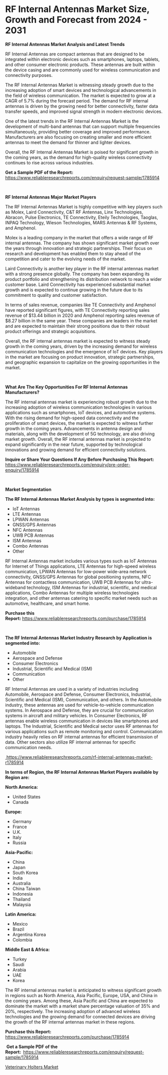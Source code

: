 <p><h1>RF Internal Antennas Market Size, Growth and Forecast from 2024 - 2031</h1></p><p><strong>RF Internal Antennas Market Analysis and Latest Trends</strong></p>
<p><p>RF Internal Antennas are compact antennas that are designed to be integrated within electronic devices such as smartphones, laptops, tablets, and other consumer electronic products. These antennas are built within the device casing and are commonly used for wireless communication and connectivity purposes.</p><p>The RF Internal Antennas Market is witnessing steady growth due to the increasing adoption of smart devices and technological advancements in the field of wireless communication. The market is expected to grow at a CAGR of 5.7% during the forecast period. The demand for RF internal antennas is driven by the growing need for better connectivity, faster data transfer speeds, and improved signal strength in modern electronic devices.</p><p>One of the latest trends in the RF Internal Antennas Market is the development of multi-band antennas that can support multiple frequencies simultaneously, providing better coverage and improved performance. Manufacturers are also focusing on creating smaller and more efficient antennas to meet the demand for thinner and lighter devices.</p><p>Overall, the RF Internal Antennas Market is poised for significant growth in the coming years, as the demand for high-quality wireless connectivity continues to rise across various industries.</p></p>
<p><strong>Get a Sample PDF of the Report:&nbsp;</strong> <a href="https://www.reliableresearchreports.com/enquiry/request-sample/1785914">https://www.reliableresearchreports.com/enquiry/request-sample/1785914</a></p>
<p>&nbsp;</p>
<p><strong>RF Internal Antennas Major Market Players</strong></p>
<p><p>The RF Internal Antennas Market is highly competitive with key players such as Molex, Laird Connectivity, C&T RF Antennas, Linx Technologies, Abracon, Pulse Electronics, TE Connectivity, Eteily Technologies, Taoglas, INPAQ Technology, Wieson Technologies, MARS Antennas & RF Systems, and Amphenol.</p><p>Molex is a leading company in the market that offers a wide range of RF internal antennas. The company has shown significant market growth over the years through innovation and strategic partnerships. Their focus on research and development has enabled them to stay ahead of the competition and cater to the evolving needs of the market.</p><p>Laird Connectivity is another key player in the RF internal antennas market with a strong presence globally. The company has been expanding its product portfolio and strengthening its distribution network to reach a wider customer base. Laird Connectivity has experienced substantial market growth and is expected to continue growing in the future due to its commitment to quality and customer satisfaction.</p><p>In terms of sales revenue, companies like TE Connectivity and Amphenol have reported significant figures, with TE Connectivity reporting sales revenue of $13.44 billion in 2020 and Amphenol reporting sales revenue of $8.27 billion in the same year. These companies are leaders in the market and are expected to maintain their strong positions due to their robust product offerings and strategic acquisitions.</p><p>Overall, the RF internal antennas market is expected to witness steady growth in the coming years, driven by the increasing demand for wireless communication technologies and the emergence of IoT devices. Key players in the market are focusing on product innovation, strategic partnerships, and geographic expansion to capitalize on the growing opportunities in the market.</p></p>
<p>&nbsp;</p>
<p><strong>What Are The Key Opportunities For RF Internal Antennas Manufacturers?</strong></p>
<p><p>The RF internal antennas market is experiencing robust growth due to the increasing adoption of wireless communication technologies in various applications such as smartphones, IoT devices, and automotive systems. With the rising demand for high-speed data connectivity and the proliferation of smart devices, the market is expected to witness further growth in the coming years. Advancements in antenna design and materials, along with the development of 5G technology, are also driving market growth. Overall, the RF internal antennas market is projected to expand significantly in the near future, supported by technological innovations and growing demand for efficient connectivity solutions.</p></p>
<p><strong>Inquire or Share Your Questions If Any Before Purchasing This Report:</strong> <a href="https://www.reliableresearchreports.com/enquiry/pre-order-enquiry/1785914">https://www.reliableresearchreports.com/enquiry/pre-order-enquiry/1785914</a></p>
<p>&nbsp;</p>
<p><strong>Market Segmentation</strong></p>
<p><strong>The RF Internal Antennas Market Analysis by types is segmented into:</strong></p>
<p><ul><li>IoT Antennas</li><li>LTE Antennas</li><li>LPWAN Antennas</li><li>GNSS/GPS Antennas</li><li>NFC Antennas</li><li>UWB PCB Antennas</li><li>ISM Antennas</li><li>Combo Antennas</li><li>Other</li></ul></p>
<p><p>RF Internal Antennas market includes various types such as IoT Antennas for Internet of Things applications, LTE Antennas for high-speed wireless communication, LPWAN Antennas for low-power wide-area network connectivity, GNSS/GPS Antennas for global positioning systems, NFC Antennas for contactless communication, UWB PCB Antennas for ultra-wideband technology, ISM Antennas for industrial, scientific, and medical applications, Combo Antennas for multiple wireless technologies integration, and other antennas catering to specific market needs such as automotive, healthcare, and smart home.</p></p>
<p><strong>Purchase this Report:&nbsp;</strong><a href="https://www.reliableresearchreports.com/purchase/1785914">https://www.reliableresearchreports.com/purchase/1785914</a></p>
<p>&nbsp;</p>
<p><strong>The RF Internal Antennas Market Industry Research by Application is segmented into:</strong></p>
<p><ul><li>Automobile</li><li>Aerospace and Defense</li><li>Consumer Electronics</li><li>Industrial, Scientific and Medical (ISM)</li><li>Communication</li><li>Other</li></ul></p>
<p><p>RF Internal Antennas are used in a variety of industries including Automobile, Aerospace and Defense, Consumer Electronics, Industrial, Scientific and Medical (ISM), Communication, and others. In the Automobile industry, these antennas are used for vehicle-to-vehicle communication systems. In Aerospace and Defense, they are crucial for communication systems in aircraft and military vehicles. In Consumer Electronics, RF antennas enable wireless communication in devices like smartphones and laptops. The Industrial, Scientific and Medical sector uses RF antennas for various applications such as remote monitoring and control. Communication industry heavily relies on RF internal antennas for efficient transmission of data. Other sectors also utilize RF internal antennas for specific communication needs.</p></p>
<p><a href="https://www.reliableresearchreports.com/rf-internal-antennas-market-r1785914">&nbsp;https://www.reliableresearchreports.com/rf-internal-antennas-market-r1785914</a></p>
<p><strong>In terms of Region, the RF Internal Antennas Market Players available by Region are:</strong></p>
<p>
    <p> <strong> North America: </strong>
        <ul>
            <li>United States</li>
            <li>Canada</li>
        </ul>
        </p> 
    <p> <strong> Europe: </strong>
        <ul>
            <li>Germany</li>
            <li>France</li>
            <li>U.K.</li>
            <li>Italy</li>
            <li>Russia</li>
        </ul>
        </p> 
    <p> <strong> Asia-Pacific: </strong>
        <ul>
            <li>China</li>
            <li>Japan</li>
            <li>South Korea</li>
            <li>India</li>
            <li>Australia</li>
            <li>China Taiwan</li>
            <li>Indonesia</li>
            <li>Thailand</li>
            <li>Malaysia</li>
        </ul>
        </p> 
    <p> <strong> Latin America: </strong>
        <ul>
            <li>Mexico</li>
            <li>Brazil</li>
            <li>Argentina Korea</li>
            <li>Colombia</li>
        </ul>
        </p> 
    <p> <strong> Middle East & Africa: </strong>
        <ul>
            <li>Turkey</li>
            <li>Saudi</li>
            <li>Arabia</li>
            <li>UAE</li>
            <li>Korea</li>
        </ul>
    </p>
    </p>
<p><p>The RF internal antennas market is anticipated to witness significant growth in regions such as North America, Asia Pacific, Europe, USA, and China in the coming years. Among these, Asia Pacific and China are expected to dominate the market with a market share percentage valuation of 35% and 20%, respectively. The increasing adoption of advanced wireless technologies and the growing demand for connected devices are driving the growth of the RF internal antennas market in these regions.</p></p>
<p><strong>Purchase this Report: </strong><a href="https://www.reliableresearchreports.com/purchase/1785914">https://www.reliableresearchreports.com/purchase/1785914</a></p>
<p>&nbsp;<strong>Get a Sample PDF of the Report:&nbsp;&nbsp;</strong><a href="https://www.reliableresearchreports.com/enquiry/request-sample/1785914">https://www.reliableresearchreports.com/enquiry/request-sample/1785914</a></p>
<p><strong></strong></p>
<p><p><a href="https://github.com/Valeridd446677/Market-Research-Report-List-2/blob/main/veterinary-holters-market.md">Veterinary Holters Market</a></p></p>